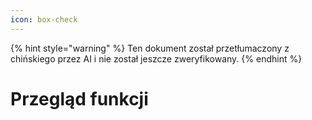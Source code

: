 ```yaml
---
icon: box-check
---
```


{% hint style="warning" %}
Ten dokument został przetłumaczony z chińskiego przez AI i nie został jeszcze zweryfikowany.
{% endhint %}

# Przegląd funkcji